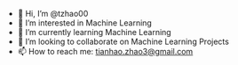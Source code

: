 - 👋 Hi, I’m @tzhao00
- 👀 I’m interested in Machine Learning
- 🌱 I’m currently learning Machine Learning
- 💞️ I’m looking to collaborate on Machine Learning Projects
- 📫 How to reach me: tianhao.zhao3@gmail.com

<!---
tzhao00/tzhao00 is a ✨ special ✨ repository because its `README.md` (this file) appears on your GitHub profile.
You can click the Preview link to take a look at your changes.
--->
